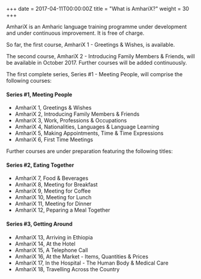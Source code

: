 +++
date = 2017-04-11T00:00:00Z
title = "What is AmhariX?"
weight = 30
+++

AmhariX is an Amharic language training programme under development and under continuous improvement. It is free of charge.

So far, the first course, AmhariX 1 - Greetings & Wishes, is available.

The second course, AmhariX 2 - Introducing Family Members & Friends, will be
available in October 2017. Further courses will be added continuously.

The first complete series, Series #1 - Meeting People, will comprise the following courses:

#### Series #1, Meeting People

- AmhariX 1, Greetings & Wishes
- AmhariX 2, Introducing Family Members & Friends
- AmhariX 3, Work, Professions & Occupations
- AmhariX 4, Nationalities, Languages & Language Learning
- AmhariX 5, Making Appointments, Time & Time Expressions
- AmhariX 6, First Time Meetings

Further courses are under preparation featuring the following titles:

#### Series #2, Eating Together

- AmhariX 7, Food & Beverages
- AmhariX 8, Meeting for Breakfast
- AmhariX 9, Meeting for Coffee
- AmhariX 10, Meeting for Lunch
- AmhariX 11, Meeting for Dinner
- AmhariX 12, Peparing a Meal Together

#### Series #3, Getting Around

- AmhariX 13, Arriving in Ethiopia
- AmhariX 14, At the Hotel
- AmhariX 15, A Telephone Call
- AmhariX 16, At the Market - Items, Quantities & Prices
- AmhariX 17, In the Hospital - The Human Body & Medical Care
- AmhariX 18, Travelling Across the Country

